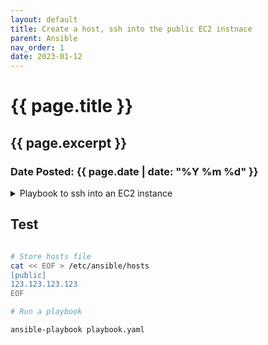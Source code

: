 ```yaml
---
layout: default
title: Create a host, ssh into the public EC2 instnace
parent: Ansible
nav_order: 1
date: 2023-01-12
---
```

<h1>{{ page.title }}</h1>
<h2>{{ page.excerpt }}</h2>
<h3>Date Posted: {{ page.date | date: "%Y %m %d" }}</h3>

<details>
<summary>Playbook to ssh into an EC2 instance</summary>
{% highlight yaml %}
- name: SSH into EC2 instances and echo "hello world"
  hosts: public
  remote_user: ec2-user
  become: true

  vars:
    ansible_ssh_private_key_file: "Key file"

  tasks:
    - name: Run "echo hello world" command
      command: echo "hello world"
      register: result

    - name: Display the output
      debug:
        var: result.stdout
{% endhighlight %}
</details>

## Test
```bash

# Store hosts file
cat << EOF > /etc/ansible/hosts
[public]
123.123.123.123
EOF

# Run a playbook

ansible-playbook playbook.yaml
```
